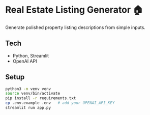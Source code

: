 # Real Estate Listing Generator 🏠

Generate polished property listing descriptions from simple inputs.

## Tech
- Python, Streamlit
- OpenAI API

## Setup
```bash
python3 -m venv venv
source venv/bin/activate
pip install -r requirements.txt
cp .env.example .env   # add your OPENAI_API_KEY
streamlit run app.py
